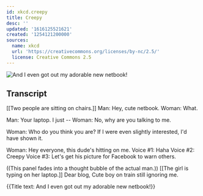 ```yaml
---
id: xkcd.creepy
title: Creepy
desc: ''
updated: '1616125521621'
created: '1254121200000'
sources:
  name: xkcd
  url: 'https://creativecommons.org/licenses/by-nc/2.5/'
  license: Creative Commons 2.5
---
```

![And I even got out my adorable new netbook!](https://imgs.xkcd.com/comics/creepy.png)

## Transcript
[[Two people are sitting on chairs.]]
Man: Hey, cute netbook.
Woman: 
What.


Man: Your laptop. I just --
Woman: No, why are you talking to me.

Woman: Who do you think you are? If I were even slightly interested, I'd have shown it.

Woman: Hey everyone, this dude's hitting on me.
Voice #1: Haha
Voice #2: Creepy
Voice #3: Let's get his picture for Facebook to warn others.

((This panel fades into a thought bubble of the actual man.))
[[The girl is typing on her laptop.]]
Dear blog,
Cute boy on train still ignoring me.

{{Title text: And I even got out my adorable new netbook!}}
